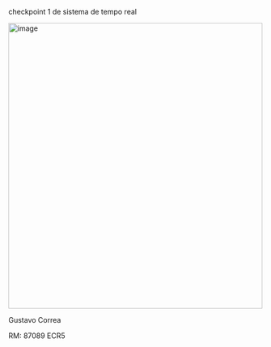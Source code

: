 checkpoint 1 de sistema de tempo real

<img width="502" height="565" alt="image" src="https://github.com/user-attachments/assets/3a2d7ca8-427a-4143-ba30-f8a0634955f2" />

Gustavo Correa

RM: 87089 ECR5
